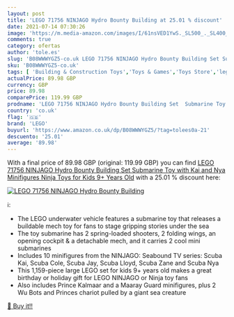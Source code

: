 ```yaml
---
layout: post
title: 'LEGO 71756 NINJAGO Hydro Bounty Building at 25.01 % discount'
date: 2021-07-14 07:30:26
image: 'https://m.media-amazon.com/images/I/61nsVED1YwS._SL500_._SL400_.jpg'
comments: true
category: ofertas
author: 'tole.es'
slug: 'B08WWWYGZ5-co.uk LEGO 71756 NINJAGO Hydro Bounty Building Set Submarine...'
sku: 'B08WWWYGZ5-co.uk'
tags: [ 'Building & Construction Toys','Toys & Games','Toys Store','lego', ]
actualPrice: 89.98 GBP
currency: GBP
price: 89.98
comparePrice: 119.99 GBP
prodname: 'LEGO 71756 NINJAGO Hydro Bounty Building Set  Submarine Toy with Kai and Nya Minifigures  Ninja Toys for Kids 9+ Years Old'
country: 'co.uk'
flag: '🇬🇧'
brand: 'LEGO'
buyurl: 'https://www.amazon.co.uk/dp/B08WWWYGZ5/?tag=tolees0a-21'
descuento: '25.01'
average: '89.98'
---
```


With a final price of 89.98 GBP (original: 119.99 GBP) you can find [LEGO 71756 NINJAGO Hydro Bounty Building Set  Submarine Toy with Kai and Nya Minifigures  Ninja Toys for Kids 9+ Years Old](https://www.amazon.co.uk/dp/B08WWWYGZ5/?tag=tolees0a-21) with a  25.01 % discount here:

[![LEGO 71756 NINJAGO Hydro Bounty Building](https://m.media-amazon.com/images/I/61nsVED1YwS._SL500_._SL400_.jpg)](https://www.amazon.co.uk/dp/B08WWWYGZ5/?tag=tolees0a-21)

ℹ️:

- The LEGO underwater vehicle features a submarine toy that releases a buildable mech toy for fans to stage gripping stories under the sea
- The toy submarine has 2 spring-loaded shooters, 2 folding wings, an opening cockpit & a detachable mech, and it carries 2 cool mini submarines
- Includes 10 minifigures from the NINJAGO: Seabound TV series: Scuba Kai, Scuba Cole, Scuba Jay, Scuba Lloyd, Scuba Zane and Scuba Nya
- This 1,159-piece large LEGO set for kids 9+ years old makes a great birthday or holiday gift for LEGO NINJAGO or Ninja toy fans
- Also includes Prince Kalmaar and a Maaray Guard minifigures, plus 2 Wu Bots and Princes chariot pulled by a giant sea creature

[🛒 Buy it!!](https://www.amazon.co.uk/dp/B08WWWYGZ5/?tag=tolees0a-21)
